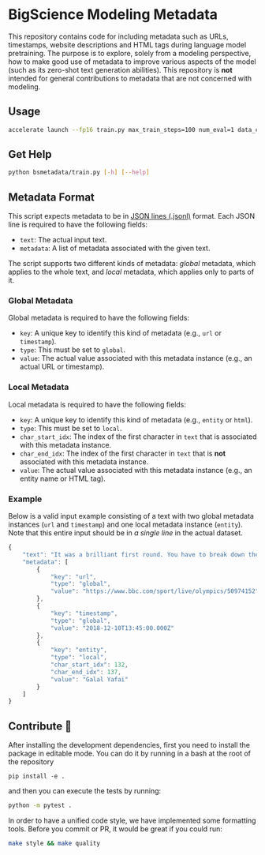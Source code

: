 # BigScience Modeling Metadata

This repository contains code for including metadata such as URLs, timestamps, website descriptions and HTML tags during language model pretraining. The purpose is to explore, solely from a modeling perspective, how to make good use of metadata to improve various aspects of the model (such as its zero-shot text generation abilities). This repository is **not** intended for general contributions to metadata that are not concerned with modeling.

## Usage

```sh
accelerate launch --fp16 train.py max_train_steps=100 num_eval=1 data_config.per_device_eval_batch_size=4
```

## Get Help

```sh
python bsmetadata/train.py [-h] [--help]
```

## Metadata Format

This script expects metadata to be in [JSON lines (.jsonl)](https://jsonlines.org/) format. Each JSON line is required to have the following fields:

- ``text``: The actual input text.
- ``metadata``: A list of metadata associated with the given text.

The script supports two different kinds of metadata: *global* metadata, which applies to the whole text, and *local* metadata, which applies only to parts of it.

### Global Metadata

Global metadata is required to have the following fields:

- ``key``: A unique key to identify this kind of metadata (e.g., ``url`` or ``timestamp``).
- ``type``: This must be set to ``global``.
- ``value``: The actual value associated with this metadata instance (e.g., an actual URL or timestamp).

### Local Metadata

Local metadata is required to have the following fields:

- ``key``: A unique key to identify this kind of metadata (e.g., ``entity`` or ``html``).
- ``type``: This must be set to ``local``.
- ``char_start_idx``: The index of the first character in ``text`` that is associated with this metadata instance.
- ``char_end_idx``: The index of the first character in ``text`` that is **not** associated with this metadata instance.
- ``value``: The actual value associated with this metadata instance (e.g., an entity name or HTML tag).

### Example

Below is a valid input example consisting of a text with two global metadata instances (``url`` and ``timestamp``) and one local metadata instance (``entity``).
Note that this entire input should be in *a single line* in the actual dataset.

```javascript
{
    "text": "It was a brilliant first round. You have to break down the Cuban's rhythm you can't let them get into rhythm. The risk with that is Yafai has got to go him.",
    "metadata": [
        {
            "key": "url",
            "type": "global",
            "value": "https://www.bbc.com/sport/live/olympics/50974152"
        },
        {
            "key": "timestamp",
            "type": "global",
            "value": "2018-12-10T13:45:00.000Z"
        },
        {
            "key": "entity",
            "type": "local",
            "char_start_idx": 132,
            "char_end_idx": 137,
            "value": "Galal Yafai"
        }
    ]
}
```

## Contribute 🧠

After installing the development dependencies, first you need to install the package in editable mode. You can do it by running in a bash at the root of the repository

```
pip install -e .
```

and then you can execute the tests by running:

```sh
python -m pytest .
```

In order to have a unified code style, we have implemented some formatting tools. Before you commit or PR, it would be great if you could run:

```sh
make style && make quality
```
